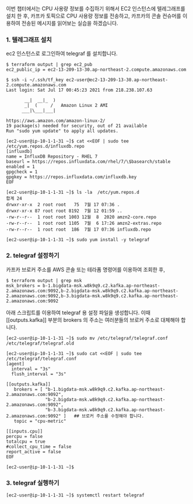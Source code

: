 이번 챕터에서는 CPU 사용량 정보를 수집하기 위해서 EC2 인스턴스에 텔레그래프를 설치 한 후, 카프카 토픽으로 CPU 사용량 정보를 전송하고, 카프카의 콘솔 컨슈머를 이용하여 전송된 메시지를 읽어보는 실습을 하겠습니다.

### 1. 텔레그래프 설치 ###

ec2 인스턴스로 로그인하여 telegraf 를 설치합니다. 
```
$ terraform output | grep ec2_pub
ec2_public_ip = ec2-13-209-13-30.ap-northeast-2.compute.amazonaws.com

$ ssh -i ~/.ssh/tf_key ec2-user@ec2-13-209-13-30.ap-northeast-2.compute.amazonaws.com
Last login: Sat Jul 17 00:45:23 2021 from 218.238.107.63

       __|  __|_  )
       _|  (     /   Amazon Linux 2 AMI
      ___|\___|___|

https://aws.amazon.com/amazon-linux-2/
19 package(s) needed for security, out of 21 available
Run "sudo yum update" to apply all updates.

[ec2-user@ip-10-1-1-31 ~]$ cat <<EOF | sudo tee /etc/yum.repos.d/influxdb.repo
[influxdb]
name = InfluxDB Repository - RHEL 7
baseurl = https://repos.influxdata.com/rhel/7/\$basearch/stable
enabled = 1
gpgcheck = 1
gpgkey = https://repos.influxdata.com/influxdb.key
EOF

[ec2-user@ip-10-1-1-31 ~]$ ls -la  /etc/yum.repos.d
합계 24
drwxr-xr-x  2 root root   75  7월 17 07:36 .
drwxr-xr-x 87 root root 8192  7월 12 01:59 ..
-rw-r--r--  1 root root 1003 12월  8  2020 amzn2-core.repo
-rw-r--r--  1 root root 1105  7월  6 17:26 amzn2-extras.repo
-rw-r--r--  1 root root  186  7월 17 07:36 influxdb.repo

[ec2-user@ip-10-1-1-31 ~]$ sudo yum install -y telegraf
```

### 2. telegraf 설정하기 ###

카프카 브로커 주소를 AWS 콘솔 또는 테라폼 명령어를 이용하여 조회한 후, 
```
$ terraform output | grep msk
msk_brokers = b-1.bigdata-msk.w8k9q9.c2.kafka.ap-northeast-2.amazonaws.com:9092,b-2.bigdata-msk.w8k9q9.c2.kafka.ap-northeast-2.amazonaws.com:9092,b-3.bigdata-msk.w8k9q9.c2.kafka.ap-northeast-2.amazonaws.com:9092
```

아래 스크립트를 이용하여 telegraf 용 설정 파일을 생성합니다. 이때 [[outputs.kafka]] 부분의 brokers 의 주소는 여러분들의 브로커 주소로 대체해야 합니다. 
```
[ec2-user@ip-10-1-1-31 ~]$ sudo mv /etc/telegraf/telegraf.conf /etc/telegraf/telegraf.old

[ec2-user@ip-10-1-1-31 ~]$ sudo cat <<EOF | sudo tee /etc/telegraf/telegraf.conf
[agent]
  interval = "3s"
  flush_interval = "3s"
  
[[outputs.kafka]]
   brokers = [ "b-1.bigdata-msk.w8k9q9.c2.kafka.ap-northeast-2.amazonaws.com:9092", 
               "b-2.bigdata-msk.w8k9q9.c2.kafka.ap-northeast-2.amazonaws.com:9092", 
               "b-3.bigdata-msk.w8k9q9.c2.kafka.ap-northeast-2.amazonaws.com:9092" ]   ## 브로커 주소를 수정해야 합니다. 
   topic = "cpu-metric"

[[inputs.cpu]]
percpu = false
totalcpu = true
#collect_cpu_time = false
report_active = false
EOF

[ec2-user@ip-10-1-1-31 ~]$ 
```

### 3. telegraf 실행하기 ###

```
[ec2-user@ip-10-1-1-31 ~]$ systemctl restart telegraf
```


